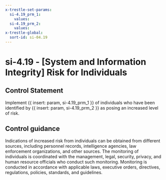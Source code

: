 ```yaml
---
x-trestle-set-params:
  si-4.19_prm_1:
    values:
  si-4.19_prm_2:
    values:
x-trestle-global:
  sort-id: si-04.19
---
```


# si-4.19 - \[System and Information Integrity\] Risk for Individuals

## Control Statement

Implement {{ insert: param, si-4.19_prm_1 }} of individuals who have been identified by {{ insert: param, si-4.19_prm_2 }} as posing an increased level of risk.

## Control guidance

Indications of increased risk from individuals can be obtained from different sources, including personnel records, intelligence agencies, law enforcement organizations, and other sources. The monitoring of individuals is coordinated with the management, legal, security, privacy, and human resource officials who conduct such monitoring. Monitoring is conducted in accordance with applicable laws, executive orders, directives, regulations, policies, standards, and guidelines.
